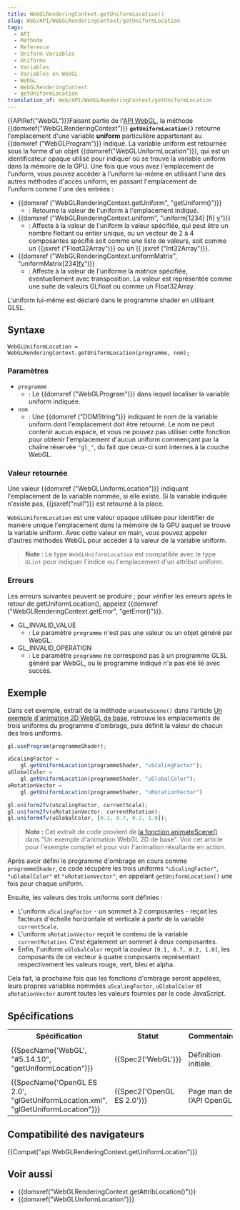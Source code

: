 ```yaml
---
title: WebGLRenderingContext.getUniformLocation()
slug: Web/API/WebGLRenderingContext/getUniformLocation
tags:
  - API
  - Méthode
  - Reference
  - Uniform Variables
  - Uniforms
  - Variables
  - Variables en WebGL
  - WebGL
  - WebGLRenderingContext
  - getUniformLocation
translation_of: Web/API/WebGLRenderingContext/getUniformLocation
---
```

{{APIRef("WebGL")}}Faisant partie de l'[API WebGL](/fr-FR/docs/Web/API/WebGL_API), la méthode {{domxref("WebGLRenderingContext")}} **`getUniformLocation()`** retourne l'emplacement d'une variable **uniform** particulière appartenant au {{domxref ("WebGLProgram")}} indiqué. La variable uniform est retournée sous la forme d'un objet {{domxref("WebGLUniformLocation")}}, qui est un identificateur opaque utilisé pour indiquer où se trouve la variable uniform dans la mémoire de la GPU. Une fois que vous avez l'emplacement de l'uniform, vous pouvez accéder à l'uniform lui-même en utilisant l'une des autres méthodes d'accès uniform, en passant l'emplacement de l'uniform comme l'une des entrées :

- {{domxref ("WebGLRenderingContext.getUniform", "getUniform()")}}
  - : Retourne la valeur de l'uniform à l'emplacement indiqué.
- {{domxref ("WebGLRenderingContext.uniform", "uniform[1234] [fi] [v]()")}}
  - : Affecte à la valeur de l'uniform la valeur spécifiée, qui peut être un nombre flottant ou entier unique, ou un vecteur de 2 à 4 composantes spécifié soit comme une liste de valeurs, soit comme un {{jsxref ("Float32Array")}} ou un {{ jsxref ("Int32Array")}}.
- {{domxref ("WebGLRenderingContext.uniformMatrix", "uniformMatrix[234][fv]()")}}
  - : Affecte à la valeur de l'uniforme la matrice spécifiée, éventuellement avec transposition. La valeur est représentée comme une suite de valeurs GLfloat ou comme un Float32Array.

L'uniform lui-même est déclaré dans le programme shader en utilisant GLSL.

## Syntaxe

    WebGLUniformLocation = WebGLRenderingContext.getUniformLocation(programme, nom);

### Paramètres

- `programme`
  - : Le {{domxref ("WebGLProgram")}} dans lequel localiser la variable uniform indiquée.
- `nom`
  - : Une {{domxref ("DOMString")}} indiquant le nom de la variable uniform dont l'emplacement doit être retourné. Le nom ne peut contenir aucun espace, et vous ne pouvez pas utiliser cette fonction pour obtenir l'emplacement d'aucun uniform commençant par la chaîne réservée `"gl_"`, du fait que ceux-ci sont internes à la couche WebGL.

### Valeur retournée

Une valeur {{domxref ("WebGLUniformLocation")}} indiquant l'emplacement de la variable nommée, si elle existe. Si la variable indiquée n'existe pas, {{jsxref("null")}} est retourné à la place.

`WebGLUniformLocation` est une valeur opaque utilisée pour identifier de manière unique l'emplacement dans la mémoire de la GPU auquel se trouve la variable uniform. Avec cette valeur en main, vous pouvez appeler d'autres méthodes WebGL pour accéder à la valeur de la variable uniform.

> **Note :** Le type `WebGLUniformLocation` est compatible avec le type `GLint` pour indiquer l'indice ou l'emplacement d'un attribut uniform.

### Erreurs

Les erreurs suivantes peuvent se produire ; pour vérifier les erreurs après le retour de getUniformLocation(), appelez {{domxref ("WebGLRenderingContext.getError", "getError()")}}.

- GL_INVALID_VALUE
  - : Le paramètre `programme` n'est pas une valeur ou un objet généré par WebGL.
- GL_INVALID_OPERATION
  - : Le paramètre `programme` ne correspond pas à un programme GLSL généré par WebGL, ou le programme indiqué n'a pas été lié avec succès.

## Exemple

Dans cet exemple, extrait de la méthode `animateScene()` dans l'article [Un exemple d'animation 2D WebGL de base](/fr-FR/docs/Web/API/WebGL_API/Basic_2D_animation_example#Drawing_and_animating_the_scene), retrouve les emplacements de trois uniforms du programme d'ombrage, puis définit la valeur de chacun des trois uniforms.

```js
gl.useProgram(programmeShader);

uScalingFactor =
    gl.getUniformLocation(programmeShader, "uScalingFactor");
uGlobalColor =
    gl.getUniformLocation(programmeShader, "uGlobalColor");
uRotationVector =
    gl.getUniformLocation(programmeShader, "uRotationVector")

gl.uniform2fv(uScalingFactor, currentScale);
gl.uniform2fv(uRotationVector, currentRotation);
gl.uniform4fv(uGlobalColor, [0.1, 0.7, 0.2, 1.0]);
```

> **Note :** Cet extrait de code provient de [la fonction animateScene()](/fr-FR/docs/Web/API/WebGL_API/Basic_2D_animation_example#Drawing_and_animating_the_scene) dans "Un exemple d'animation WebGL 2D de base". Voir cet article pour l'exemple complet et pour voir l'animation résultante en action.

Après avoir défini le programme d'ombrage en cours comme `programmeShader`, ce code récupère les trois uniforms `"uScalingFactor"`, `"uGlobalColor"` et `"uRotationVector"`, en appelant `getUniformLocation()` une fois pour chaque uniform.

Ensuite, les valeurs des trois uniforms sont définies :

- L'uniform `uScalingFactor` - un sommet à 2 composantes - reçoit les facteurs d'échelle horizontale et verticale à partir de la variable `currentScale`.
- L'uniform `uRotationVector` reçoit le contenu de la variable `currentRotation`. C'est également un sommet à deux composantes.
- Enfin, l'uniform `uGlobalColor` reçoit la couleur `[0.1, 0.7, 0.2, 1.0]`, les composants de ce vecteur à quatre composants représentant respectivement les valeurs rouge, vert, bleu et alpha.

Cela fait, la prochaine fois que les fonctions d'ombrage seront appelées, leurs propres variables nommées `uScalingFactor`, `uGlobalColor` et `uRotationVector` auront toutes les valeurs fournies par le code JavaScript.

## Spécifications

<table class="standard-table">
  <tbody>
    <tr>
      <th scope="col">Spécification</th>
      <th scope="col">Statut</th>
      <th scope="col">Commentaire</th>
    </tr>
    <tr>
      <td>
        {{SpecName('WebGL', "#5.14.10", "getUniformLocation")}}
      </td>
      <td>{{Spec2('WebGL')}}</td>
      <td><p>Définition initiale.</p></td>
    </tr>
    <tr>
      <td>
        {{SpecName('OpenGL ES 2.0', "glGetUniformLocation.xml", "glGetUniformLocation")}}
      </td>
      <td>{{Spec2('OpenGL ES 2.0')}}</td>
      <td>Page man de l’API OpenGL.</td>
    </tr>
  </tbody>
</table>

## Compatibilité des navigateurs

{{Compat("api.WebGLRenderingContext.getUniformLocation")}}

## Voir aussi

- {{domxref("WebGLRenderingContext.getAttribLocation()")}}
- {{domxref("WebGLUniformLocation")}}
